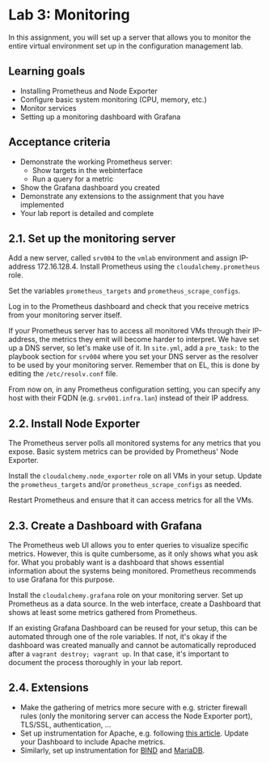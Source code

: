 # Lab 3: Monitoring

In this assignment, you will set up a server that allows you to monitor the entire virtual environment set up in the configuration management lab.

## Learning goals

- Installing Prometheus and Node Exporter
- Configure basic system monitoring (CPU, memory, etc.)
- Monitor services
- Setting up a monitoring dashboard with Grafana

## Acceptance criteria

- Demonstrate the working Prometheus server:
    - Show targets in the webinterface
    - Run a query for a metric
- Show the Grafana dashboard you created
- Demonstrate any extensions to the assignment that you have implemented
- Your lab report is detailed and complete

## 2.1. Set up the monitoring server

Add a new server, called `srv004` to the `vmlab` environment and assign IP-address 172.16.128.4. Install Prometheus using the `cloudalchemy.prometheus` role.

Set the variables `prometheus_targets` and `prometheus_scrape_configs`.

Log in to the Prometheus dashboard and check that you receive metrics from your monitoring server itself.

If your Prometheus server has to access all monitored VMs through their IP-address, the metrics they emit will become harder to interpret. We have set up a DNS server, so let's make use of it. In `site.yml`, add a `pre_task:` to the playbook section for `srv004` where you set your DNS server as the resolver to be used by your monitoring server. Remember that on EL, this is done by editing the `/etc/resolv.conf` file.

From now on, in any Prometheus configuration setting, you can specify any host with their FQDN (e.g. `srv001.infra.lan`) instead of their IP address.

## 2.2. Install Node Exporter

The Prometheus server polls all monitored systems for any metrics that you expose. Basic system metrics can be provided by Prometheus' Node Exporter.

Install the `cloudalchemy.node_exporter` role on all VMs in your setup. Update the `prometheus_targets` and/or `prometheus_scrape_configs` as needed.

Restart Prometheus and ensure that it can access metrics for all the VMs.

## 2.3. Create a Dashboard with Grafana

The Prometheus web UI allows you to enter queries to visualize specific metrics. However, this is quite cumbersome, as it only shows what you ask for. What you probably want is a dashboard that shows essential information about the systems being monitored. Prometheus recommends to use Grafana for this purpose.

Install the `cloudalchemy.grafana` role on your monitoring server. Set up Prometheus as a data source. In the web interface, create a Dashboard that shows at least some metrics gathered from Prometheus.

If an existing Grafana Dashboard can be reused for your setup, this can be automated through one of the role variables. If not, it's okay if the dashboard was created manually and cannot be automatically reproduced after a `vagrant destroy; vagrant up`. In that case, it's important to document the process thoroughly in your lab report.

## 2.4. Extensions

- Make the gathering of metrics more secure with e.g. stricter firewall rules (only the monitoring server can access the Node Exporter port), TLS/SSL, authentication, ...
- Set up instrumentation for Apache, e.g. following [this article](https://computingforgeeks.com/monitor-apache-web-server-prometheus-grafana/). Update your Dashboard to include Apache metrics.
- Similarly, set up instrumentation for [BIND](https://github.com/prometheus-community/bind_exporter) and [MariaDB](https://github.com/prometheus/mysqld_exporter).
